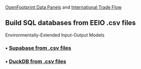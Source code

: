 [OpenFootprint Data Panels](../) and [International Trade Flow](/useeio.js/footprint/)

## Build SQL databases from EEIO .csv files

Environmentally-Extended Input-Output Models

### &bullet; <a href="/OpenFootprint/prep/sql/supabase/">Supabase from .csv files</a><br>
### &bullet; <a href="/OpenFootprint/prep/sql/duckdb/">DuckDB from .csv files</a><br>